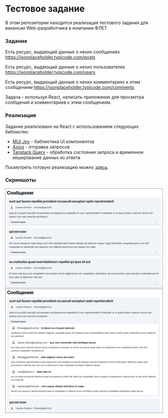 # Тестовое задание

В этом репозитории находится реализация тестового задания для вакансии Web-разработчика в компании ФЛЕТ

### Задание

Есть ресурс, выдающий данные о неких сообщениях <https://jsonplaceholder.typicode.com/posts>

Есть ресурс, выдающий данные о неких пользователях <https://jsonplaceholder.typicode.com/users>

Есть ресурс, выдающий данные о неких комментариях к этим сообщениям <https://jsonplaceholder.typicode.com/comments>

Задача - используя React, написать приложение для просмотра сообщений и комментариев к этим сообщениям.

### Реализация

Задание реализовано на React с использованием следующих библиотек:

- [MUI Joy](https://mui.com/joy-ui/getting-started/) - библиотека UI компонентов
- [Axios](https://axios-http.com/) - отправка запросов
- [Tanstack Query](https://tanstack.com/query/latest) - обработка состояния запроса и временное кеширование данных из ответа

Посмотреть готовую реализацию можно [здесь](https://kbtw.ru/flet-test/).

### Скриншоты

![screenshot](./assets/screenshot.png)
![screenshot2](./assets/screenshot2.png)
